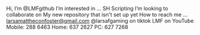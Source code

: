 Hi, I’m @LMFgithub
I’m interested in ...
SH Scripting
I’m looking to collaborate on 
My new repository that isn't set up yet
How to reach me ...
larsamattheconfoster@gmail.com
@larsafgaming on tiktok
LMF on YouTube
Mobile: 288 6463
Home: 637 2627
PC: 627 7268
